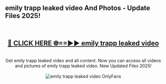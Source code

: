 <h2>emily trapp leaked video And Photos - Update Files 2025!</h2>
<br>
<div align="center">
<h2><a href="https://linkcuts.com/hfmhzwbr" rel="nofollow">🔴 CLICK HERE 🌐==►► emily trapp leaked video</a></h2>
<br>
Get emily trapp leaked video and all content. Now you can access all videos and pictures of emily trapp leaked video. New Updated Files 2025!
<br>
<br>
<a href="https://linkcuts.com/hfmhzwbr" rel="nofollow" data-target="animated-image.originalLink"><img src="https://i.ibb.co.com/WyWwxjT/player-gif2.gif" alt="emily trapp leaked video OnlyFans" style="max-width: 100%; display: inline-block;" data-target="animated-image.originalImage"></a>
</div>
<br>